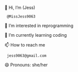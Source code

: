 👋 
Hi, I’m (Jess)

     @MissJess9063 

👀 I’m interested in reprogramming

🌱 I’m currently learning coding

📫 How to reach me
    
     jess9063@gmail.com 

😄 Pronouns: she/her
  
<!---
MissJess9063/MissJess9063 is a ✨ special ✨ repository because its `README.md` (this file) appears on your GitHub profile.
You can click the Preview link to take a look at your changes.
--->
